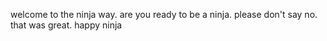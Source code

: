 welcome to the ninja way. are you ready to be a ninja.
please don't say no.
that was great. happy ninja
